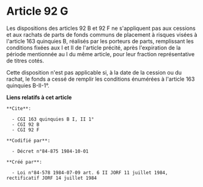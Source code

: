 # Article 92 G

Les dispositions des articles 92 B et 92 F ne s'appliquent pas aux cessions et aux rachats de parts de fonds communs de
placement à risques visées à l'article 163 quinquies B, réalisés par les porteurs de parts, remplissant les conditions fixées
aux I et II de l'article précité, après l'expiration de la période mentionnée au I du même article, pour leur fraction
représentative de titres cotés.

Cette disposition n'est pas applicable si, à la date de la cession ou du rachat, le fonds a cessé de remplir les conditions
énumérées à l'article 163 quinquies B-II-1°.

**Liens relatifs à cet article**

	**Cite**:

	  - CGI 163 quinquies B I, II 1°
	  - CGI 92 B
	  - CGI 92 F

	**Codifié par**:

	  - Décret n°84-875 1984-10-01

	**Créé par**:

	  - Loi n°84-578 1984-07-09 art. 6 II JORF 11 juillet 1984, rectificatif JORF 14 juillet 1984

